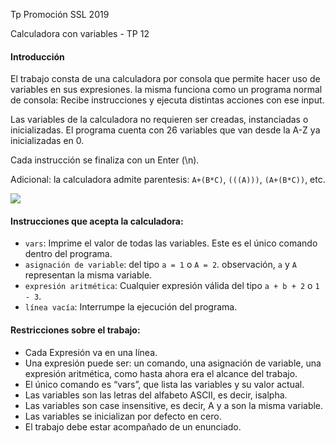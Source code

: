 
Tp Promoción SSL 2019

Calculadora con variables - TP 12

#### Introducción

El trabajo consta de una calculadora por consola que permite hacer uso de variables en sus expresiones. la misma funciona como un programa normal de consola: Recibe instrucciones y ejecuta distintas acciones con ese input.

Las variables de la calculadora no requieren ser creadas, instanciadas o inicializadas. El programa cuenta con 26 variables que van desde la A-Z ya inicializadas en 0.

Cada instrucción se finaliza con un Enter (\n).

Adicional: la calculadora admite parentesis: `A+(B*C)`, `(((A)))`, `(A+(B*C))`, etc.

![](https://raw.githubusercontent.com/lait-utn/stuff/master/12-CalculadoraVariables/image.png?token=ALXBCDYI56RDIEGTJSJEKNK56RNI6)

#### Instrucciones que acepta la calculadora:

- `vars`: Imprime el valor de todas las variables. Este es el único comando dentro del programa.
- `asignación de variable`: del tipo `a = 1` o `A = 2`.   observación, `a` y `A` representan la misma variable.
- `expresión aritmética`: Cualquier expresión válida del tipo `a + b + 2` o `1 - 3`.
- `línea vacía`: Interrumpe la ejecución del programa.


#### Restricciones sobre el trabajo:
- Cada Expresión va en una línea.
- Una expresión puede ser: un comando, una asignación de variable, una expresión aritmética, como hasta ahora era el alcance del trabajo.
- El único comando es “vars”, que lista las variables y su valor actual.
- Las variables son las letras del alfabeto ASCII, es decir, isalpha.
- Las variables son case insensitive, es decir, A y a son la misma variable.
- Las variables se inicializan por defecto en cero.
- El trabajo debe estar acompañado de un enunciado.
